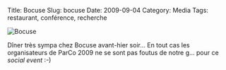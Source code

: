 Title: Bocuse
Slug: bocuse
Date: 2009-09-04
Category: Media
Tags: restaurant, conférence, recherche

![Bocuse]({filename}/images/2009/parco2009_bocuse.jpg)

Dîner très sympa chez Bocuse avant-hier soir... En tout cas les organisateurs de
ParCo 2009 ne se sont pas foutus de notre g... pour ce *social event* :-)

